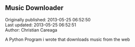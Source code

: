 ## Music Downloader  
Originally published: 2013-05-25 06:52:50  
Last updated: 2013-05-25 06:52:51  
Author: Christian Careaga  
  
A Python Program i wrote that downloads music from the web